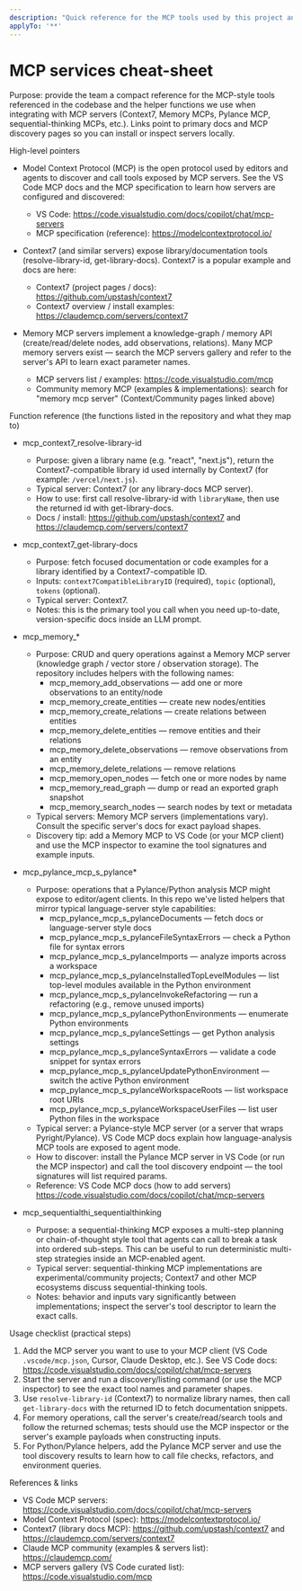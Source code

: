 ```yaml
---
description: "Quick reference for the MCP tools used by this project and how to discover/use them"
applyTo: '**'
---
```


# MCP services cheat-sheet

Purpose: provide the team a compact reference for the MCP-style tools referenced in the codebase and the helper functions we use when integrating with MCP servers (Context7, Memory MCPs, Pylance MCP, sequential-thinking MCPs, etc.). Links point to primary docs and MCP discovery pages so you can install or inspect servers locally.

High-level pointers
- Model Context Protocol (MCP) is the open protocol used by editors and agents to discover and call tools exposed by MCP servers. See the VS Code MCP docs and the MCP specification to learn how servers are configured and discovered:
  - VS Code: https://code.visualstudio.com/docs/copilot/chat/mcp-servers
  - MCP specification (reference): https://modelcontextprotocol.io/

- Context7 (and similar servers) expose library/documentation tools (resolve-library-id, get-library-docs). Context7 is a popular example and docs are here:
  - Context7 (project pages / docs): https://github.com/upstash/context7
  - Context7 overview / install examples: https://claudemcp.com/servers/context7

- Memory MCP servers implement a knowledge-graph / memory API (create/read/delete nodes, add observations, relations). Many MCP memory servers exist — search the MCP servers gallery and refer to the server's API to learn exact parameter names.
  - MCP servers list / examples: https://code.visualstudio.com/mcp
  - Community memory MCP (examples & implementations): search for "memory mcp server" (Context/Community pages linked above)

Function reference (the functions listed in the repository and what they map to)

- mcp_context7_resolve-library-id
  - Purpose: given a library name (e.g. "react", "next.js"), return the Context7-compatible library id used internally by Context7 (for example: `/vercel/next.js`).
  - Typical server: Context7 (or any library-docs MCP server).
  - How to use: first call resolve-library-id with `libraryName`, then use the returned id with get-library-docs.
  - Docs / install: https://github.com/upstash/context7 and https://claudemcp.com/servers/context7

- mcp_context7_get-library-docs
  - Purpose: fetch focused documentation or code examples for a library identified by a Context7-compatible ID.
  - Inputs: `context7CompatibleLibraryID` (required), `topic` (optional), `tokens` (optional).
  - Typical server: Context7.
  - Notes: this is the primary tool you call when you need up-to-date, version-specific docs inside an LLM prompt.

- mcp_memory_*
  - Purpose: CRUD and query operations against a Memory MCP server (knowledge graph / vector store / observation storage). The repository includes helpers with the following names:
    - mcp_memory_add_observations — add one or more observations to an entity/node
    - mcp_memory_create_entities — create new nodes/entities
    - mcp_memory_create_relations — create relations between entities
    - mcp_memory_delete_entities — remove entities and their relations
    - mcp_memory_delete_observations — remove observations from an entity
    - mcp_memory_delete_relations — remove relations
    - mcp_memory_open_nodes — fetch one or more nodes by name
    - mcp_memory_read_graph — dump or read an exported graph snapshot
    - mcp_memory_search_nodes — search nodes by text or metadata
  - Typical servers: Memory MCP servers (implementations vary). Consult the specific server's docs for exact payload shapes.
  - Discovery tip: add a Memory MCP to VS Code (or your MCP client) and use the MCP inspector to examine the tool signatures and example inputs.

- mcp_pylance_mcp_s_pylance*
  - Purpose: operations that a Pylance/Python analysis MCP might expose to editor/agent clients. In this repo we've listed helpers that mirror typical language-server style capabilities:
    - mcp_pylance_mcp_s_pylanceDocuments — fetch docs or language-server style docs
    - mcp_pylance_mcp_s_pylanceFileSyntaxErrors — check a Python file for syntax errors
    - mcp_pylance_mcp_s_pylanceImports — analyze imports across a workspace
    - mcp_pylance_mcp_s_pylanceInstalledTopLevelModules — list top-level modules available in the Python environment
    - mcp_pylance_mcp_s_pylanceInvokeRefactoring — run a refactoring (e.g., remove unused imports)
    - mcp_pylance_mcp_s_pylancePythonEnvironments — enumerate Python environments
    - mcp_pylance_mcp_s_pylanceSettings — get Python analysis settings
    - mcp_pylance_mcp_s_pylanceSyntaxErrors — validate a code snippet for syntax errors
    - mcp_pylance_mcp_s_pylanceUpdatePythonEnvironment — switch the active Python environment
    - mcp_pylance_mcp_s_pylanceWorkspaceRoots — list workspace root URIs
    - mcp_pylance_mcp_s_pylanceWorkspaceUserFiles — list user Python files in the workspace
  - Typical server: a Pylance-style MCP server (or a server that wraps Pyright/Pylance). VS Code MCP docs explain how language-analysis MCP tools are exposed to agent mode.
  - How to discover: install the Pylance MCP server in VS Code (or run the MCP inspector) and call the tool discovery endpoint — the tool signatures will list required params.
  - Reference: VS Code MCP docs (how to add servers) https://code.visualstudio.com/docs/copilot/chat/mcp-servers

- mcp_sequentialthi_sequentialthinking
  - Purpose: a sequential-thinking MCP exposes a multi-step planning or chain-of-thought style tool that agents can call to break a task into ordered sub-steps. This can be useful to run deterministic multi-step strategies inside an MCP-enabled agent.
  - Typical server: sequential-thinking MCP implementations are experimental/community projects; Context7 and other MCP ecosystems discuss sequential-thinking tools.
  - Notes: behavior and inputs vary significantly between implementations; inspect the server's tool descriptor to learn the exact calls.

Usage checklist (practical steps)
1. Add the MCP server you want to use to your MCP client (VS Code `.vscode/mcp.json`, Cursor, Claude Desktop, etc.). See VS Code docs: https://code.visualstudio.com/docs/copilot/chat/mcp-servers
2. Start the server and run a discovery/listing command (or use the MCP inspector) to see the exact tool names and parameter shapes.
3. Use `resolve-library-id` (Context7) to normalize library names, then call `get-library-docs` with the returned ID to fetch documentation snippets.
4. For memory operations, call the server's create/read/search tools and follow the returned schemas; tests should use the MCP inspector or the server's example payloads when constructing inputs.
5. For Python/Pylance helpers, add the Pylance MCP server and use the tool discovery results to learn how to call file checks, refactors, and environment queries.

References & links
- VS Code MCP servers: https://code.visualstudio.com/docs/copilot/chat/mcp-servers
- Model Context Protocol (spec): https://modelcontextprotocol.io/
- Context7 (library docs MCP): https://github.com/upstash/context7 and https://claudemcp.com/servers/context7
- Claude MCP community (examples & servers list): https://claudemcp.com/
- MCP servers gallery (VS Code curated list): https://code.visualstudio.com/mcp

